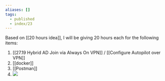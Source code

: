 ```yaml
---
aliases: []
tags:
  - published
  - index/23
---
```


Based on [[20 hours idea]], I will be giving 20 hours each for the following items:

1. [[27.19 Hybrid AD Join via Always On VPN]] / [[Configure Autopilot over VPN]]
2. [[docker]]
3. [[Postman]]
4. ![](https://i.imgur.com/w0kWqCD.gif)
